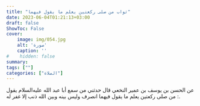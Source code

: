 ```yaml
---
title: "ثواب من صلى ركعتين يعلم ما يقول فيهما"
date: 2023-06-04T01:21:13+03:00
draft: false
ShowToc: False
cover:
    image: img/054.jpg
    alt: 'صورة'
    caption: ''
#    hidden: false
summary: 
tags: [""]
categories: ["الصلاة"]
---
```

عن الحسن بن
يوسف بن عمير النخعي قال حدثني من سمع أبا عبد الله عليه‌السلام يقول : من
صلى ركعتين يعلم ما يقول فيهما انصرف وليس بينه وبين الله ذنب إلا غفر له.

